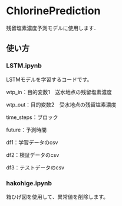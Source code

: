 # ChlorinePrediction

残留塩素濃度予測モデルに使用します．

## 使い方
### LSTM.ipynb
LSTMモデルを学習するコードです。

wtp_in：目的変数1　送水地点の残留塩素濃度

wtp_out：目的変数2　受水地点の残留塩素濃度

time_steps：ブロック

future：予測時間

df1：学習データのcsv

df2：検証データのcsv

df3：テストデータのcsv


### hakohige.ipynb
箱ひげ図を使用して、異常値を削除します。
